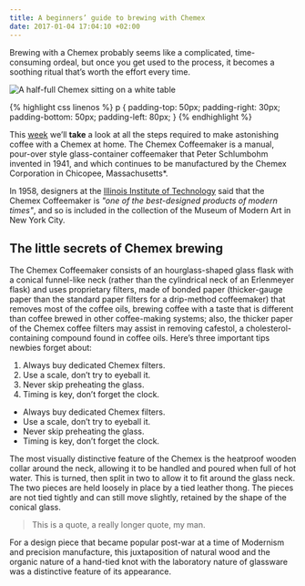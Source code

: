 ```yaml
---
title: A beginners’ guide to brewing with Chemex
date: 2017-01-04 17:04:10 +02:00
---
```


Brewing with a Chemex probably seems like a complicated, time-consuming ordeal, but once you get used to the process, it becomes a soothing ritual that’s worth the effort every time.

<!--more-->

![A half-full Chemex sitting on a white table](http://www.improved.design/images/better-watchlist-cover@2x.png)

{% highlight css linenos %}
p {
    padding-top: 50px;
    padding-right: 30px;
    padding-bottom: 50px;
    padding-left: 80px;
}
{% endhighlight %}


This [week](/wdwdw) we’ll **take** a look at all the steps required to make astonishing coffee with a Chemex at home. The Chemex Coffeemaker is a manual, pour-over style glass-container coffeemaker that Peter Schlumbohm invented in 1941, and which continues to be manufactured by the Chemex Corporation in Chicopee, Massachusetts*.

In 1958, designers at the [Illinois Institute of Technology](https://www.spacefarm.digital) said that the Chemex Coffeemaker is *"one of the best-designed products of modern times"*, and so is included in the collection of the Museum of Modern Art in New York City.

## The little secrets of Chemex brewing

The Chemex Coffeemaker consists of an hourglass-shaped glass flask with a conical funnel-like neck (rather than the cylindrical neck of an Erlenmeyer flask) and uses proprietary filters, made of bonded paper (thicker-gauge paper than the standard paper filters for a drip-method coffeemaker) that removes most of the coffee oils, brewing coffee with a taste that is different than coffee brewed in other coffee-making systems; also, the thicker paper of the Chemex coffee filters may assist in removing cafestol, a cholesterol-containing compound found in coffee oils. Here’s three important tips newbies forget about:

1. Always buy dedicated Chemex filters.
2. Use a scale, don’t try to eyeball it.
3. Never skip preheating the glass.
4. Timing is key, don’t forget the clock.

- Always buy dedicated Chemex filters.
- Use a scale, don’t try to eyeball it.
- Never skip preheating the glass.
- Timing is key, don’t forget the clock.

The most visually distinctive feature of the Chemex is the heatproof wooden collar around the neck, allowing it to be handled and poured when full of hot water. This is turned, then split in two to allow it to fit around the glass neck. The two pieces are held loosely in place by a tied leather thong. The pieces are not tied tightly and can still move slightly, retained by the shape of the conical glass.


>This is a quote, a really longer quote, my man.

For a design piece that became popular post-war at a time of Modernism and precision manufacture, this juxtaposition of natural wood and the organic nature of a hand-tied knot with the laboratory nature of glassware was a distinctive feature of its appearance.
